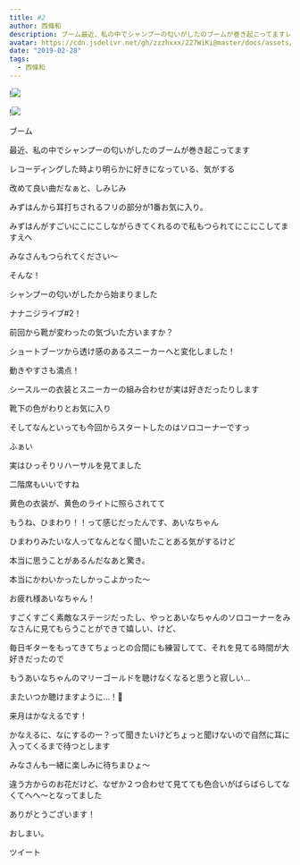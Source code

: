 ```yaml
---
title: #2
author: 西條和
description: ブーム最近、私の中でシャンプーの匂いがしたのブームが巻き起こってますレコーディングした時より明らかに...
avatar: https://cdn.jsdelivr.net/gh/zzzhxxx/227WiKi@master/docs/assets/photo/avatar/nagomi.jpg
date: "2019-02-28"
tags:
  - 西條和
---
```


!![](https://cdn.jsdelivr.net/gh/zzzhxxx/227WiKi-image@master/blog-image/nagomi-2019-02-28_1.jpg)

!![](https://cdn.jsdelivr.net/gh/zzzhxxx/227WiKi-image@master/blog-image/nagomi-2019-02-28_2.jpg)
















ブーム
















最近、私の中でシャンプーの匂いがしたのブームが巻き起こってます
















レコーディングした時より明らかに好きになっている、気がする











改めて良い曲だなぁと、しみじみ









みずはんから耳打ちされるフリの部分が1番お気に入り。









みずはんがすごいにこにこしながらきてくれるので私もつられてにこにこしてますえへ








みなさんもつられてください〜










そんな！











シャンプーの匂いがしたから始まりました










ナナニジライブ#2！













前回から靴が変わったの気づいた方いますか？











ショートブーツから透け感のあるスニーカーへと変化しました！








動きやすさも満点！







シースルーの衣装とスニーカーの組み合わせが実は好きだったりします











靴下の色がわりとお気に入り





















そしてなんといっても今回からスタートしたのはソロコーナーですっ






ふぁい














実はひっそりリハーサルを見てました








二階席もいいですね
















黄色の衣装が、黄色のライトに照らされてて







もうね、ひまわり！！って感じだったんです、あいなちゃん












ひまわりみたいな人ってなんとなく聞いたことある気がするけど







本当に思うことがあるんだなあと驚き。











本当にかわいかったしかっこよかった〜





お疲れ様あいなちゃん！











すごくすごく素敵なステージだったし、やっとあいなちゃんのソロコーナーをみなさんに見てもらうことができて嬉しい、けど、











毎日ギターをもってきてちょっとの合間にも練習してて、それを見てる時間が大好きだったので





もうあいなちゃんのマリーゴールドを聴けなくなると思うと寂しい…














またいつか聴けますように…！🌻














来月はかなえるです！











かなえるに、なにするのー？って聞きたいけどちょっと聞けないので自然に耳に入ってくるまで待つとします













みなさんも一緒に楽しみに待ちまひょ〜

















違う方からのお花だけど、なぜか２つ合わせて見てても色合いがばらばらしてなくてへへ〜となってました










ありがとうございます！














おしまい。


ツイート



